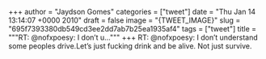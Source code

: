 
+++
author = "Jaydson Gomes"
categories = ["tweet"]
date = "Thu Jan 14 13:14:07 +0000 2010"
draft = false
image = "{TWEET_IMAGE}"
slug = "695f7393380db549cd3ee2dd7ab7b25ea1935af4"
tags = ["tweet"]
title = """RT: @nofxpoesy: I don’t u..."""
+++
RT: @nofxpoesy: I don’t understand some peoples drive.Let’s just fucking drink and be alive. Not just survive.
